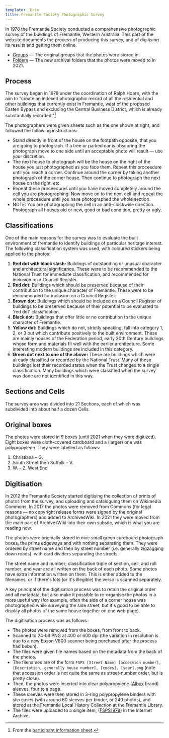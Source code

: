```yaml
---
template: _base
title: Fremantle Society Photographic Survey
---
```


In 1978 the Fremantle Society conducted a comprehensive photographic survey of the buildings of Fremantle, Western Australia.
This part of the website documents the process of producing this survey, and of digitising its results and getting them online.

* [Groups](./groups/index.html) — The original groups that the photos were stored in.
* [Folders](./folders/index.html) — The new archival folders that the photos were moved to in 2021.

## Process

The survey began in 1978 under the coordination of Ralph Hoare, with the aim to
"create an indexed photographic record of all the residential and other buildings that currently exist in Fremantle,
west of the proposed Easten Bypass and excluding the Central Business District, which is already substantially recorded."[^1]

[^1]: From the [participant information sheet](participant-info-sheet.pdf).

The photographers were given sheets such as the one shown at right, and followed the following instructions:

* Stand directly in front of the house on the footpath opposite, that you are going to photograph.
  If a tree or parked car is obscuring the photograph move to one side until an acceptable photo will result — use your discretion.
* The next house to photograph will be the house on the right of the house you just photographed as you face them.
  Repeat this proceedure until you reach a corner.
  Continue around the corner by taking another photograph of the corner house.
  Then continue to photograph the next house on the right, etc.
* Repeat these proceedures until you have moved completely around the cell you are photographing.
  Now move on to the next cell and repeat the whole proceedure until you have photographed the whole section.
* NOTE: You are photographing the cell in an anti-clockwise direction.
  Photograph all houses old or new, good or bad condition, pretty or ugly.

## Classifications

One of the main reasons for the survey was to evaluate the built environment of fremantle to identify buildings of particular heritage interest.
The following classification system was used, with coloured stickers being applied to the photos:

1. **Red dot with black slash:**
   Buildings of outstanding or unusual character and architectural significance.
   These were to be recommended to the National Trust for immediate classification, and recommended for inclusion on a Council Register.
2. **Red dot:**
   Buildings which should be preserved because of their contribution to the unique character of Fremantle.
   These were to be recommended for inclusion on a Council Register.
3. **Brown dot:**
   Buildings which should be included on a Council Register of buildings
   to be preserved because of their potential to be evaluated to 'red dot' classification.
4. **Black dot:**
   Buildings that offer little or no contribution to the unique character of Fremantle.
5. **Yellow dot:**
   Buildings which do not, strictly speaking, fall into category 1, 2, or 3 but which contribute positively to the built environment.
   These are mainly houses of the Federation period, early 20th Century buildings
   whose form and materials fit well with the earlier architecture.
   Some interesting modern buildings are included in this category.
6. **Green dot next to one of the above:**
   These are buildings which were already classified or recorded by the National Trust.
   Many of these buildings lost their recorded status when the Trust changed to a single classification.
   Many buildings which were classified when the survey was done are not identified in this way.

## Sections and Cells

The survey area was divided into 21 Sections, each of which was subdivided into about half a dozen Cells.

## Original boxes

The photos were stored in 9 boxes (until 2021 when they were digitized).
Eight boxes were cloth-covered cardboard and a (larger) one was polypropylene.
They were labelled as follows:

1. Christiana – G.
1. South Street then Suffolk – V.
1. W. – Z. West End

## Digitisation

In 2012 the Fremantle Society started digitising the collection of prints of photos from the survey,
and uploading and cataloguing them on Wikimedia Commons.
In 2017 the photos were removed from Commons (for legal reasons — no copyright release forms were signed by the original photographers)
and added to ArchivesWiki.
In 2021 they were moved from the main part of ArchivesWiki into their own subsite, which is what you are reading now.

The photos were originally stored in nine small green cardboard photograph boxes,
the prints edgeways and with nothing separating them.
They were ordered by street name and then by street number (i.e. generally zigzagging down roads), with card dividers separating the streets.

The street name and number; classification triple of section, cell, and roll number; and year are all written on the back of each photo.
Some photos have extra information written on them.
This is either added to the filenames, or if there's lots (or it's illegible) the verso is scanned separately.

A key principal of the digitisation process was to retain the original order and all metadata,
but also make it possible to re-organise the photos in a more useful way
(for example, often the side of a corner house was photographed while surveying the side street,
but it's good to be able to display all photos of the same house together on one web page).

The digitisation process was as follows:

* The photos were removed from the boxes, from front to back.
* Scanned to 24-bit PNG at 400 or 600 dpi
  (the variation in resolution is due to a new Epson V800 scanner being purchased after the process had bebun).
* The files were given file names based on the metadata from the back of the photos.
* The filenames are of the form `FSPS [Street Name] [accession number], [Description, generally house number], [codes], [year].png`
  (note that accession order is not quite the same as street-number order, but is pretty close).
* Then, the photos were inserted into clear polypropylene ([Albox](https://albox.com.au/) brand) sleeves, four to a page.
* These sleeves were then stored in 3-ring polypropylene binders with slip cases
  (with around 60 sleeves per binder, or 240 photos),
  and stored at the Fremantle Local History Collection at the Fremantle Library.
* The files were uploaded to a single item, ([FSPS1978](https://archive.org/details/FSPS1978)) in the Internet Archive.
